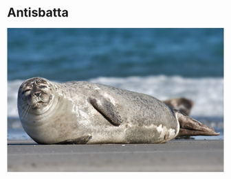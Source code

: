 # Antisbatta

![Foca Focosa](/doc/gfx/1200px-Common_Seal_Phoca_vitulina-Andreas-Trepte-www.photo-natur.net.jpg)
